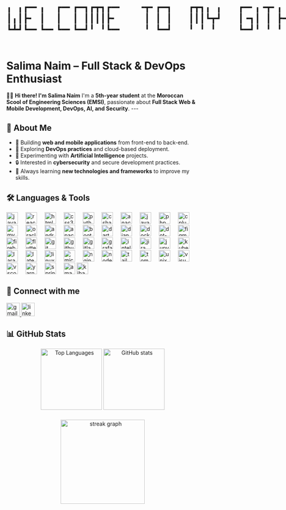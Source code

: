 <pre style="display:inline-block; font-size:24px; line-height:1.2;">
╻ ╻┏━╸╻  ┏━╸┏━┓┏┳┓┏━╸   ╺┳╸┏━┓   ┏┳┓╻ ╻   ┏━╸╻╺┳╸╻ ╻╻ ╻┏┓    ┏━┓┏━┓┏━┓┏━╸╻╻  ┏━╸╻
┃╻┃┣╸ ┃  ┃  ┃ ┃┃┃┃┣╸     ┃ ┃ ┃   ┃┃┃┗┳┛   ┃╺┓┃ ┃ ┣━┫┃ ┃┣┻┓   ┣━┛┣┳┛┃ ┃┣╸ ┃┃  ┣╸ ╹
┗┻┛┗━╸┗━╸┗━╸┗━┛╹ ╹┗━╸    ╹ ┗━┛   ╹ ╹ ╹    ┗━┛╹ ╹ ╹ ╹┗━┛┗━┛   ╹  ╹┗╸┗━┛╹  ╹┗━╸┗━╸╹
</pre>


# Salima Naim – Full Stack & DevOps Enthusiast
👩‍💻 **Hi there! I'm Salima Naim** I'm a **5th-year student** at the **Moroccan Scool of Engineering Sciences (EMSI)**, passionate about **Full Stack Web & Mobile Development, DevOps, AI, and Security**. ---


## 🎯 About Me
- 🚀 Building **web and mobile applications** from front-end to back-end.  
- 🔧 Exploring **DevOps practices** and cloud-based deployment.  
- 🤖 Experimenting with **Artificial Intelligence** projects.  
- 🔒 Interested in **cybersecurity** and secure development practices.  
- 🌱 Always learning **new technologies and frameworks** to improve my skills.  


###
## 🛠 Languages & Tools
<div align="left">
  <img src="https://cdn.jsdelivr.net/gh/devicons/devicon/icons/javascript/javascript-original.svg" height="30" alt="javascript logo"  />
  <img width="12" />
  <img src="https://cdn.jsdelivr.net/gh/devicons/devicon/icons/react/react-original.svg" height="30" alt="react logo"  />
  <img width="12" />
  <img src="https://cdn.jsdelivr.net/gh/devicons/devicon/icons/html5/html5-original.svg" height="30" alt="html5 logo"  />
  <img width="12" />
  <img src="https://cdn.jsdelivr.net/gh/devicons/devicon/icons/css3/css3-original.svg" height="30" alt="css3 logo"  />
  <img width="12" />
  <img src="https://cdn.jsdelivr.net/gh/devicons/devicon/icons/python/python-original.svg" height="30" alt="python logo"  />
  <img width="12" />
  <img src="https://cdn.jsdelivr.net/gh/devicons/devicon/icons/csharp/csharp-original.svg" height="30" alt="csharp logo"  />
  <img width="12" />
  <img src="https://cdn.jsdelivr.net/gh/devicons/devicon/icons/anaconda/anaconda-original.svg" height="30" alt="anaconda logo"  />
  <img width="12" />
  <img src="https://cdn.jsdelivr.net/gh/devicons/devicon/icons/java/java-original.svg" height="30" alt="java logo"  />
  <img width="12" />
  <img src="https://cdn.jsdelivr.net/gh/devicons/devicon/icons/php/php-original.svg" height="30" alt="php logo"  />
  <img width="12" />
  <img src="https://cdn.jsdelivr.net/gh/devicons/devicon/icons/cplusplus/cplusplus-original.svg" height="30" alt="cplusplus logo"  />
  <img width="12" />
  <img src="https://cdn.jsdelivr.net/gh/devicons/devicon/icons/mysql/mysql-original.svg" height="30" alt="mysql logo"  />
  <img width="12" />
  <img src="https://cdn.jsdelivr.net/gh/devicons/devicon/icons/oracle/oracle-original.svg" height="30" alt="oracle logo"  />
  <img width="12" />
  <img src="https://cdn.jsdelivr.net/gh/devicons/devicon/icons/android/android-original.svg" height="30" alt="android logo"  />
  <img width="12" />
  <img src="https://cdn.jsdelivr.net/gh/devicons/devicon/icons/apache/apache-original.svg" height="30" alt="apache logo"  />
  <img width="12" />
  <img src="https://cdn.jsdelivr.net/gh/devicons/devicon/icons/bootstrap/bootstrap-original.svg" height="30" alt="bootstrap logo"  />
  <img width="12" />
  <img src="https://cdn.jsdelivr.net/gh/devicons/devicon/icons/dart/dart-original.svg" height="30" alt="dart logo"  />
  <img width="12" />
  <img src="https://cdn.jsdelivr.net/gh/devicons/devicon/icons/django/django-plain.svg" height="30" alt="django logo"  />
  <img width="12" />
  <img src="https://cdn.jsdelivr.net/gh/devicons/devicon/icons/docker/docker-original.svg" height="30" alt="docker logo"  />
  <img width="12" />
  <img src="https://cdn.jsdelivr.net/gh/devicons/devicon/icons/dot-net/dot-net-original.svg" height="30" alt="dot-net logo"  />
  <img width="12" />
  <img src="https://cdn.jsdelivr.net/gh/devicons/devicon/icons/figma/figma-original.svg" height="30" alt="figma logo"  />
  <img width="12" />
  <img src="https://cdn.jsdelivr.net/gh/devicons/devicon/icons/firebase/firebase-plain.svg" height="30" alt="firebase logo"  />
  <img width="12" />
  <img src="https://cdn.jsdelivr.net/gh/devicons/devicon/icons/flutter/flutter-original.svg" height="30" alt="flutter logo"  />
  <img width="12" />
  <img src="https://cdn.jsdelivr.net/gh/devicons/devicon/icons/git/git-original.svg" height="30" alt="git logo"  />
  <img width="12" />
  <img src="https://cdn.jsdelivr.net/gh/devicons/devicon/icons/github/github-original.svg" height="30" alt="github logo"  />
  <img width="12" />
  <img src="https://cdn.jsdelivr.net/gh/devicons/devicon/icons/gitlab/gitlab-original.svg" height="30" alt="gitlab logo"  />
  <img width="12" />
  <img src="https://cdn.jsdelivr.net/gh/devicons/devicon/icons/grafana/grafana-original.svg" height="30" alt="grafana logo"  />
  <img width="12" />
  <img src="https://cdn.jsdelivr.net/gh/devicons/devicon/icons/intellij/intellij-original.svg" height="30" alt="intellij logo"  />
  <img width="12" />
  <img src="https://cdn.jsdelivr.net/gh/devicons/devicon/icons/jira/jira-original.svg" height="30" alt="jira logo"  />
  <img width="12" />
  <img src="https://cdn.jsdelivr.net/gh/devicons/devicon/icons/jupyter/jupyter-original.svg" height="30" alt="jupyter logo"  />
  <img width="12" />
  <img src="https://cdn.jsdelivr.net/gh/devicons/devicon/icons/kubernetes/kubernetes-plain.svg" height="30" alt="kubernetes logo"  />
  <img width="12" />
  <img src="https://cdn.jsdelivr.net/gh/devicons/devicon/icons/laravel/laravel-original.svg" height="30" alt="laravel logo"  />
  <img width="12" />
  <img src="https://cdn.jsdelivr.net/gh/devicons/devicon/icons/latex/latex-original.svg" height="30" alt="latex logo"  />
  <img width="12" />
  <img src="https://cdn.jsdelivr.net/gh/devicons/devicon/icons/linux/linux-original.svg" height="30" alt="linux logo"  />
  <img width="12" />
  <img src="https://cdn.jsdelivr.net/gh/devicons/devicon/icons/microsoftsqlserver/microsoftsqlserver-plain.svg" height="30" alt="microsoftsqlserver logo"  />
  <img width="12" />
  <img src="https://cdn.jsdelivr.net/gh/devicons/devicon/icons/nginx/nginx-original.svg" height="30" alt="nginx logo"  />
  <img width="12" />
  <img src="https://cdn.jsdelivr.net/gh/devicons/devicon/icons/nodejs/nodejs-original.svg" height="30" alt="nodejs logo"  />
  <img width="12" />
  <img src="https://cdn.jsdelivr.net/gh/devicons/devicon/icons/tailwindcss/tailwindcss-original-wordmark.svg" height="30" alt="tailwindcss logo"  />
  <img width="12" />
  <img src="https://cdn.jsdelivr.net/gh/devicons/devicon/icons/tomcat/tomcat-original.svg" height="30" alt="tomcat logo"  />
  <img width="12" />
  <img src="https://cdn.jsdelivr.net/gh/devicons/devicon/icons/unix/unix-original.svg" height="30" alt="unix logo"  />
  <img width="12" />
  <img src="https://cdn.jsdelivr.net/gh/devicons/devicon/icons/visualstudio/visualstudio-plain.svg" height="30" alt="visualstudio logo"  />
  <img width="12" />
  <img src="https://cdn.jsdelivr.net/gh/devicons/devicon/icons/vscode/vscode-original.svg" height="30" alt="vscode logo"  />
  <img width="12" />
  <img src="https://cdn.jsdelivr.net/gh/devicons/devicon/icons/yarn/yarn-original.svg" height="30" alt="yarn logo"  />
  <img width="12" />
  <img src="https://cdn.jsdelivr.net/gh/devicons/devicon/icons/spring/spring-original.svg" height="30" alt="spring logo"  />
  <img width="12" />
  <img src="https://cdn.jsdelivr.net/gh/devicons/devicon/icons/amazonwebservices/amazonwebservices-line-wordmark.svg" height="30" alt="amazonwebservices logo"  />
 <img src="https://www.vectorlogo.zone/logos/elasticco_kibana/elasticco_kibana-icon.svg" alt="kibana" width="30" height="30"/>
</div>

###

## 🔗 Connect with me
<div align="left">
  <a href="mailto:salimanaim18@gmail.com">
    <img src="https://img.shields.io/badge/Gmail-Email-D14836?logo=gmail&logoColor=white&style=for-the-badge" height="35" alt="gmail logo" />
  </a>
  <a href="https://www.linkedin.com/in/salima-naim-a9ab24317/" >
    <img src="https://img.shields.io/badge/LinkedIn-Profile-0077B5?logo=linkedin&logoColor=white&style=for-the-badge" height="35" alt="linkedin logo" />
  </a>
</div>


## 📊 GitHub Stats
<div align="center">
<img src="https://github-readme-stats.vercel.app/api/top-langs?username=SALimanaim18&layout=compact&langs_count=6&theme=dracula" height="160" alt="Top Languages" />
<img src="https://github-readme-stats.vercel.app/api?username=SALimanaim18&show_icons=true&theme=dracula" height="160" alt="GitHub stats" />
</div>

###
<div align="center">


  <img src="https://streak-stats.demolab.com?user=SALimanaim18&locale=en&mode=daily&theme=dark&hide_border=false&border_radius=5&order=3" height="220" alt="streak graph"  />
</div>

